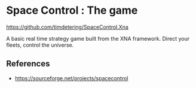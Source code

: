 # Space Control : The game #
<https://github.com/timdetering/SpaceControl.Xna>

A basic real time strategy game built from the XNA framework. Direct your fleets, control the universe.

## References ##
 * <https://sourceforge.net/projects/spacecontrol>